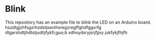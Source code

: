 # Blink

This repository has an example file to blink the LED on an Arduino board.
hszdtgjzhfsgzrhzdstjsexthsregzregffghdfggxrfg
dtgarshdtjhdtstjudtijfykfi;guo;b
xdhxydsryjsrjfjjxy
jukfykjfhjfh